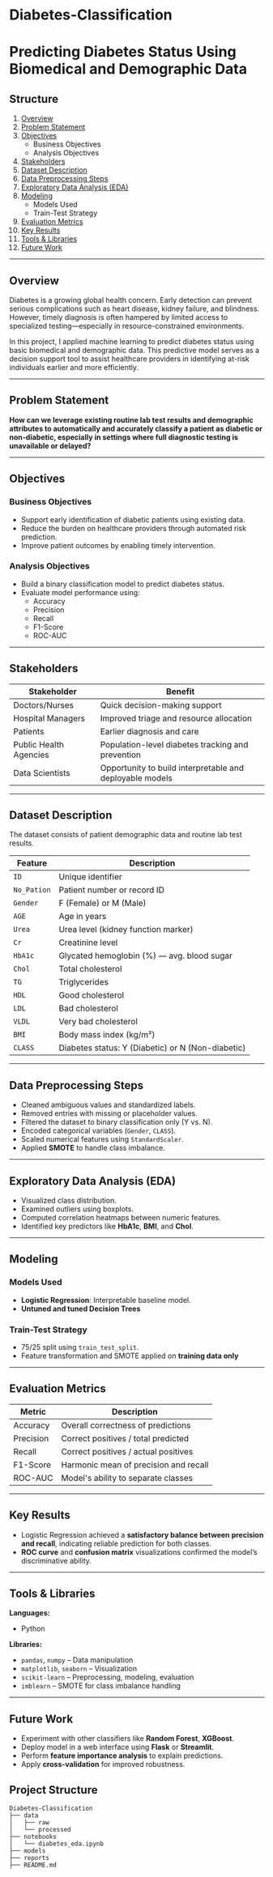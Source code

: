 # Diabetes-Classification
# Predicting Diabetes Status Using Biomedical and Demographic Data

## Structure

1. [Overview](#-overview)  
2. [Problem Statement](#-problem-statement)  
3. [Objectives](#-objectives)  
   - Business Objectives  
   - Analysis Objectives  
4. [Stakeholders](#-stakeholders)  
5. [Dataset Description](#-dataset-description)  
6. [Data Preprocessing Steps](#-data-preprocessing-steps)  
7. [Exploratory Data Analysis (EDA)](#-exploratory-data-analysis-eda)  
8. [Modeling](#-modeling)  
   - Models Used  
   - Train-Test Strategy  
9. [Evaluation Metrics](#-evaluation-metrics)  
10. [Key Results](#-key-results)  
11. [Tools & Libraries](#-tools--libraries)  
12. [Future Work](#-future-work)  

---

## Overview
Diabetes is a growing global health concern. Early detection can prevent serious complications such as heart disease, kidney failure, and blindness. However, timely diagnosis is often hampered by limited access to specialized testing—especially in resource-constrained environments.

In this project, I applied machine learning to predict diabetes status using basic biomedical and demographic data. This predictive model serves as a decision support tool to assist healthcare providers in identifying at-risk individuals earlier and more efficiently.

---

## Problem Statement
**How can we leverage existing routine lab test results and demographic attributes to automatically and accurately classify a patient as diabetic or non-diabetic, especially in settings where full diagnostic testing is unavailable or delayed?**

---

##  Objectives

### Business Objectives
- Support early identification of diabetic patients using existing data.
- Reduce the burden on healthcare providers through automated risk prediction.
- Improve patient outcomes by enabling timely intervention.

### Analysis Objectives
- Build a binary classification model to predict diabetes status.
- Evaluate model performance using:
  - Accuracy
  - Precision
  - Recall
  - F1-Score
  - ROC-AUC

---

## Stakeholders

| Stakeholder          | Benefit                                      |
|----------------------|----------------------------------------------|
| Doctors/Nurses       | Quick decision-making support                |
| Hospital Managers    | Improved triage and resource allocation      |
| Patients             | Earlier diagnosis and care                   |
| Public Health Agencies | Population-level diabetes tracking and prevention |
| Data Scientists      | Opportunity to build interpretable and deployable models |

---

##  Dataset Description

The dataset consists of patient demographic data and routine lab test results.

| Feature      | Description                                                  |
|--------------|--------------------------------------------------------------|
| `ID`         | Unique identifier                                            |
| `No_Pation`  | Patient number or record ID                                  |
| `Gender`     | F (Female) or M (Male)                                       |
| `AGE`        | Age in years                                                 |
| `Urea`       | Urea level (kidney function marker)                          |
| `Cr`         | Creatinine level                                             |
| `HbA1c`      | Glycated hemoglobin (%) — avg. blood sugar                   |
| `Chol`       | Total cholesterol                                            |
| `TG`         | Triglycerides                                                |
| `HDL`        | Good cholesterol                                             |
| `LDL`        | Bad cholesterol                                              |
| `VLDL`       | Very bad cholesterol                                         |
| `BMI`        | Body mass index (kg/m²)                                      |
| `CLASS`      | Diabetes status: Y (Diabetic) or N (Non-diabetic)           |

---

## Data Preprocessing Steps
- Cleaned ambiguous values and standardized labels.
- Removed entries with missing or placeholder values.
- Filtered the dataset to binary classification only (Y vs. N).
- Encoded categorical variables (`Gender`, `CLASS`).
- Scaled numerical features using `StandardScaler`.
- Applied **SMOTE** to handle class imbalance.

---

## Exploratory Data Analysis (EDA)
- Visualized class distribution.
- Examined outliers using boxplots.
- Computed correlation heatmaps between numeric features.
- Identified key predictors like **HbA1c**, **BMI**, and **Chol**.

---

## Modeling

### Models Used
- **Logistic Regression**: Interpretable baseline model.
- **Untuned and tuned Decision Trees**

### Train-Test Strategy
- 75/25 split using `train_test_split`.
- Feature transformation and SMOTE applied on **training data only**

---

## Evaluation Metrics

| Metric     | Description                              |
|------------|------------------------------------------|
| Accuracy   | Overall correctness of predictions       |
| Precision  | Correct positives / total predicted      |
| Recall     | Correct positives / actual positives     |
| F1-Score   | Harmonic mean of precision and recall    |
| ROC-AUC    | Model's ability to separate classes      |

---

## Key Results
- Logistic Regression achieved a **satisfactory balance between precision and recall**, indicating reliable prediction for both classes.
- **ROC curve** and **confusion matrix** visualizations confirmed the model’s discriminative ability.

---

##  Tools & Libraries

**Languages:**  
- Python

**Libraries:**  
- `pandas`, `numpy` – Data manipulation  
- `matplotlib`, `seaborn` – Visualization  
- `scikit-learn` – Preprocessing, modeling, evaluation  
- `imblearn` – SMOTE for class imbalance handling  

---

## Future Work
- Experiment with other classifiers like **Random Forest**, **XGBoost**.
- Deploy model in a web interface using **Flask** or **Streamlit**.
- Perform **feature importance analysis** to explain predictions.
- Apply **cross-validation** for improved robustness.

## Project Structure

```plaintext
Diabetes-Classification
├── data
│   ├── raw
│   └── processed
├── notebooks
│   └── diabetes_eda.ipynb
├── models
├── reports
├── README.md


